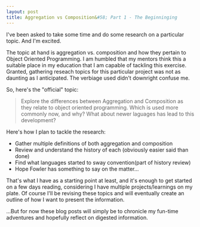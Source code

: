```yaml
---
layout: post
title: Aggregation vs Composition&#58; Part 1 - The Beginninging
---
```


I've been asked to take some time and do some research on a particular topic. And I'm excited.

The topic at hand is aggregation vs. composition and how they pertain to Object Oriented Programming. I am humbled that my mentors think this a suitable place in my education that I am capable of tackling this exercise. Granted, gathering reseach topics for this particular project was not as daunting as I anticipated. The verbiage used didn't downright confuse me.

So, here's the "official" topic:

> Explore the differences between Aggregation and Composition as they relate to object oriented programming. Which is used more commonly now, and why? What about newer laguages has lead to this development?

Here's how I plan to tackle the research:

  - Gather multiple definitions of both aggregation and composition
  - Review and understand the history of each (obviously easier said than done)
  - Find what languages started to sway convention(part of history review)
  - Hope Fowler has something to say on the matter...

That's what I have as a starting point at least, and it's enough to get started on a few days reading, considering I have multiple projects/learnings on my plate. Of course I'll be revising these topics and will eventually create an outline of how I want to present the information.

...But for now these blog posts will simply be to chronicle my fun-time adventures and hopefully reflect on digested information.
